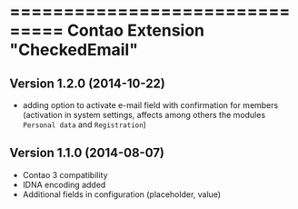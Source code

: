 ===============================
Contao Extension "CheckedEmail"
===============================

Version 1.2.0 (2014-10-22)
--------------------------
- adding option to activate e-mail field with confirmation for members (activation in system settings, affects among others the modules `Personal data` and `Registration`)

Version 1.1.0 (2014-08-07)
--------------------------
- Contao 3 compatibility
- IDNA encoding added
- Additional fields in configuration (placeholder, value)